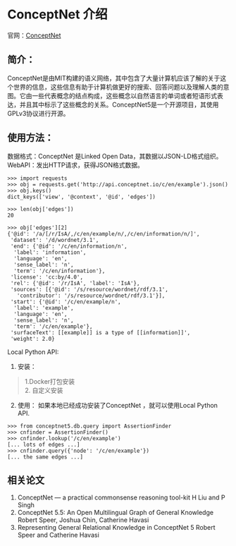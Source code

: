 # ConceptNet 介绍
官网：[ConceptNet](http://conceptnet.io/)
## 简介：
ConceptNet是由MIT构建的语义网络，其中包含了大量计算机应该了解的关于这个世界的信息，这些信息有助于计算机做更好的搜索、回答问题以及理解人类的意图。它由一些代表概念的结点构成，这些概念以自然语言的单词或者短语形式表达，并且其中标示了这些概念的关系。ConceptNet5是一个开源项目，其使用GPLv3协议进行开源。
## 使用方法：
数据格式：ConceptNet 是Linked Open Data，其数据以JSON-LD格式组织。
WebAPI：发出HTTP请求，获得JSON格式数据。
```
>>> import requests
>>> obj = requests.get('http://api.conceptnet.io/c/en/example').json()
>>> obj.keys()
dict_keys(['view', '@context', '@id', 'edges'])

>>> len(obj['edges'])
20

>>> obj['edges'][2]
{'@id': '/a/[/r/IsA/,/c/en/example/n/,/c/en/information/n/]',
 'dataset': '/d/wordnet/3.1',
 'end': {'@id': '/c/en/information/n',
  'label': 'information',
  'language': 'en',
  'sense_label': 'n',
  'term': '/c/en/information'},
 'license': 'cc:by/4.0',
 'rel': {'@id': '/r/IsA', 'label': 'IsA'},
 'sources': [{'@id': '/s/resource/wordnet/rdf/3.1',
   'contributor': '/s/resource/wordnet/rdf/3.1'}],
 'start': {'@id': '/c/en/example/n',
  'label': 'example',
  'language': 'en',
  'sense_label': 'n',
  'term': '/c/en/example'},
 'surfaceText': [[example]] is a type of [[information]]',
 'weight': 2.0}
```
Local Python API:
1. 安装：
> 1.Docker打包安装   
> 2. 自定义安装  
2. 使用：
如果本地已经成功安装了ConceptNet ，就可以使用Local Python API.
```
>>> from conceptnet5.db.query import AssertionFinder
>>> cnfinder = AssertionFinder()
>>> cnfinder.lookup('/c/en/example')
[... lots of edges ...]
>>> cnfinder.query({'node': '/c/en/example'})
[... the same edges ...]
```
## 相关论文
1. ConceptNet — a practical commonsense reasoning tool-kit 
H Liu and P Singh
2. ConceptNet 5.5: An Open Multilingual Graph of General Knowledge
Robert Speer, Joshua Chin, Catherine Havasi
3. Representing General Relational Knowledge in ConceptNet 5
Robert Speer and Catherine Havasi
